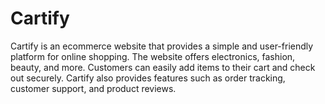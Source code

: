 # Cartify
Cartify is an ecommerce website that provides a simple and user-friendly platform for online shopping. The website offers electronics, fashion, beauty, and more. Customers can easily add items to their cart and check out securely. Cartify also provides features such as order tracking, customer support, and product reviews. 
